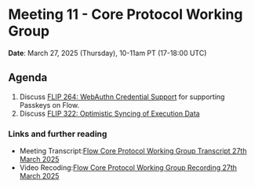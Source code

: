 # Meeting 11 - Core Protocol Working Group

**Date**: March 27, 2025 (Thursday), 10-11am PT (17-18:00 UTC)

## Agenda
1. Discuss [FLIP 264: WebAuthn Credential Support](https://github.com/onflow/flips/pull/320) for supporting Passkeys on Flow.
2. Discuss [FLIP 322: Optimistic Syncing of Execution Data](https://github.com/onflow/flips/pull/323)
   

### Links and further reading
- Meeting Transcript:[Flow Core Protocol Working Group Transcript 27th March 2025](https://drive.google.com/file/d/1owthSv6xERpHjHazhQvVpnYb-b3FsxeI/view?usp=sharing)
- Video Recoding:[Flow Core Protocol Working Group Recording  27th March 2025](https://drive.google.com/file/d/1DbAMV12yTqr9danH7KcCgOSPrMfQHCOh/view?usp=sharing)
